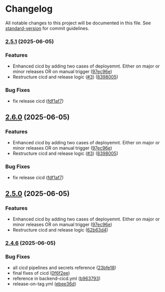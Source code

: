 # Changelog

All notable changes to this project will be documented in this file. See [standard-version](https://github.com/conventional-changelog/standard-version) for commit guidelines.

### [2.5.1](https://github.com/nzhussup/admin-panel-personal-website/compare/v2.4.6...v2.5.1) (2025-06-05)


### Features

* Enhanced cicd by adding two cases of deployemnt. Either on major or minor releases OR on manual trigger ([97ec96e](https://github.com/nzhussup/admin-panel-personal-website/commit/97ec96ecab9ab8a66ef07ea44eb979015355f161))
* Restructure cicd and release logic ([#3](https://github.com/nzhussup/admin-panel-personal-website/issues/3)) ([8398005](https://github.com/nzhussup/admin-panel-personal-website/commit/8398005bb1019e45911d8bf77d76ddec7275aea1))


### Bug Fixes

* fix release cicd ([fdf1af7](https://github.com/nzhussup/admin-panel-personal-website/commit/fdf1af7412a1cc9c3a63702ccc61645a703c7a3f))

## [2.6.0](https://github.com/nzhussup/admin-panel-personal-website/compare/v2.4.6...v2.6.0) (2025-06-05)


### Features

* Enhanced cicd by adding two cases of deployemnt. Either on major or minor releases OR on manual trigger ([97ec96e](https://github.com/nzhussup/admin-panel-personal-website/commit/97ec96ecab9ab8a66ef07ea44eb979015355f161))
* Restructure cicd and release logic ([#3](https://github.com/nzhussup/admin-panel-personal-website/issues/3)) ([8398005](https://github.com/nzhussup/admin-panel-personal-website/commit/8398005bb1019e45911d8bf77d76ddec7275aea1))


### Bug Fixes

* fix release cicd ([fdf1af7](https://github.com/nzhussup/admin-panel-personal-website/commit/fdf1af7412a1cc9c3a63702ccc61645a703c7a3f))

## [2.5.0](https://github.com/nzhussup/admin-panel-personal-website/compare/v2.4.6...v2.5.0) (2025-06-05)


### Features

* Enhanced cicd by adding two cases of deployemnt. Either on major or minor releases OR on manual trigger ([97ec96e](https://github.com/nzhussup/admin-panel-personal-website/commit/97ec96ecab9ab8a66ef07ea44eb979015355f161))
* Restructure cicd and release logic ([62b63d4](https://github.com/nzhussup/admin-panel-personal-website/commit/62b63d439cec823469a05967425b378bbd781aec))

### [2.4.6](https://github.com/nzhussup/admin-panel-personal-website/compare/v2.4.5...v2.4.6) (2025-06-05)

### Bug Fixes

- all cicd pipelines and secrets reference ([23bfe18](https://github.com/nzhussup/admin-panel-personal-website/commit/23bfe18b82e19351dc4df77de12a99220ad67dfc))
- final fixes of cicd ([0f6f2ee](https://github.com/nzhussup/admin-panel-personal-website/commit/0f6f2ee83c4b9f3a36088cf1e6ed1bcfb43c9a32))
- reference in backend-cicd.yml ([b963793](https://github.com/nzhussup/admin-panel-personal-website/commit/b96379381247ba4309569c3ebc810a32e5efe5e8))
- release-on-tag.yml ([ebee36d](https://github.com/nzhussup/admin-panel-personal-website/commit/ebee36dfaebf1b4abb27daa96aec7ae8a41c20a2))
